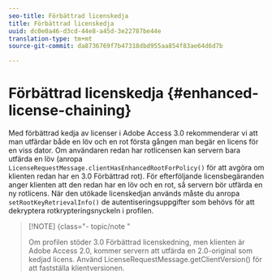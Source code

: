 ```yaml
---
seo-title: Förbättrad licenskedja
title: Förbättrad licenskedja
uuid: dc0e0a46-d3cd-44e8-a45d-3e22787be44e
translation-type: tm+mt
source-git-commit: da8736769f7b47318dbd955aa854f83ae64d6d7b

---
```



# Förbättrad licenskedja {#enhanced-license-chaining}

Med förbättrad kedja av licenser i Adobe Access 3.0 rekommenderar vi att man utfärdar både en löv och en rot första gången man begär en licens för en viss dator. Om användaren redan har rotlicensen kan servern bara utfärda en löv (anropa `LicenseRequestMessage.clientHasEnhancedRootForPolicy()` för att avgöra om klienten redan har en 3.0 Förbättrad rot). För efterföljande licensbegäranden anger klienten att den redan har en löv och en rot, så servern bör utfärda en ny rotlicens. När den utökade licenskedjan används måste du anropa `setRootKeyRetrievalInfo()` de autentiseringsuppgifter som behövs för att dekryptera rotkrypteringsnyckeln i profilen.

>[!NOTE] {class=&quot;- topic/note &quot;
>
>Om profilen stöder 3.0 Förbättrad licenskedning, men klienten är Adobe Access 2.0, kommer servern att utfärda en 2.0-original som kedjad licens. Använd LicenseRequestMessage.getClientVersion() för att fastställa klientversionen.

